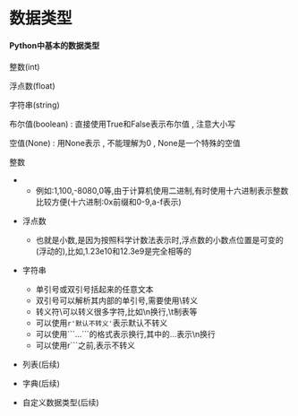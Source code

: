 # 数据类型

#### Python中基本的数据类型

整数\(int\)

浮点数\(float\)

字符串\(string\)

布尔值\(boolean\) : 直接使用True和False表示布尔值 , 注意大小写

空值\(None\) : 用None表示 , 不能理解为0 , None是一个特殊的空值

整数

* * 例如:1,100,-8080,0等,由于计算机使用二进制,有时使用十六进制表示整数比较方便\(十六进制:0x前缀和0-9,a-f表示\)
* 浮点数
  * 也就是小数,是因为按照科学计数法表示时,浮点数的小数点位置是可变的\(浮动的\),比如,1.23e10和12.3e9是完全相等的
* 字符串
  * 单引号或双引号括起来的任意文本
  * 双引号可以解析其内部的单引号,需要使用\转义
  * 转义符\可以转义很多字符,比如\n换行,\t制表等
  * 可以使用`r'默认不转义'`表示默认不转义
  * 可以使用\`\`\`...\`\`\`的格式表示换行,其中的...表示\n换行
  * 可以使用r\`\`\`之前,表示不转义

* 列表\(后续\)
* 字典\(后续\)
* 自定义数据类型\(后续\)



